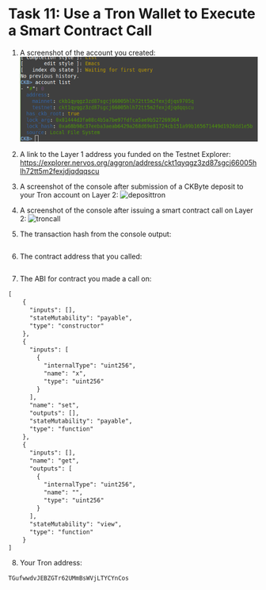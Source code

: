 # Task 11: Use a Tron Wallet to Execute a Smart Contract Call

1) A screenshot of the account you created:
![account](./accounts.png)

2) A link to the Layer 1 address you funded on the Testnet Explorer:
https://explorer.nervos.org/aggron/address/ckt1qyqgz3zd87sgcj66005hlh72tt5m2fexjdjqdqqscu

3) A screenshot of the console  after submission of a CKByte deposit to your Tron account on Layer 2:
![deposittron]()

4) A screenshot of the console after issuing a smart contract call on Layer 2:
![troncall]()

5) The transaction hash from the console output:
```

```
6) The contract address that you called:
```

```
7) The ABI for contract you made a call on:
```
[
    {
      "inputs": [],
      "stateMutability": "payable",
      "type": "constructor"
    },
    {
      "inputs": [
        {
          "internalType": "uint256",
          "name": "x",
          "type": "uint256"
        }
      ],
      "name": "set",
      "outputs": [],
      "stateMutability": "payable",
      "type": "function"
    },
    {
      "inputs": [],
      "name": "get",
      "outputs": [
        {
          "internalType": "uint256",
          "name": "",
          "type": "uint256"
        }
      ],
      "stateMutability": "view",
      "type": "function"
    }
]
```
8) Your Tron address:
```
TGufwwdvJEBZGTr62UMmBsWVjLTYCYnCos
```
